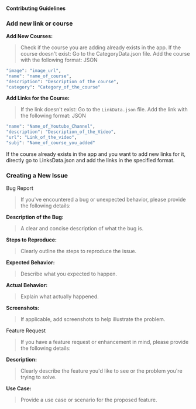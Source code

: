 
#### Contributing Guidelines

### Add new link or course

**Add New Courses:**
> Check if the course you are adding already exists in the app.
> If the course doesn't exist: Go to the CategoryData.json file.
> Add the course with the following format: JSON

  ```sh
  "image": "image_url",
"name": "name_of_course",
"description": "Description of the course",
"category": "Category_of_the_course"
  ```

  **Add Links for the Course:**
  > If the link doesn't exist: Go to the `LinkData.json` file.
  > Add the link with the following format: JSON

   ```sh
  "name": "Name_of_Youtube_Channel",
"description": "Description_of_the_Video",
"url": "Link_of_the_video",
"subj": "Name_of_course_you_added"
  ```

  If the course already exists in the app and you want to add new links for it, directly go to LinksData.json and add the links in the specified format.

  ### Creating a New Issue

  Bug Report

  > If you've encountered a bug or unexpected behavior, please provide the following details:

  **Description of the Bug:**

  > A clear and concise description of what the bug is.

  **Steps to Reproduce:**

  > Clearly outline the steps to reproduce the issue.

  **Expected Behavior:**

  > Describe what you expected to happen.

  **Actual Behavior:**

  > Explain what actually happened.

  **Screenshots:**

  > If applicable, add screenshots to help illustrate the problem.

  Feature Request

  > If you have a feature request or enhancement in mind, please provide the following details:

  **Description:**

  > Clearly describe the feature you'd like to see or the problem you're trying to solve.

  **Use Case:**

  > Provide a use case or scenario for the proposed feature.

